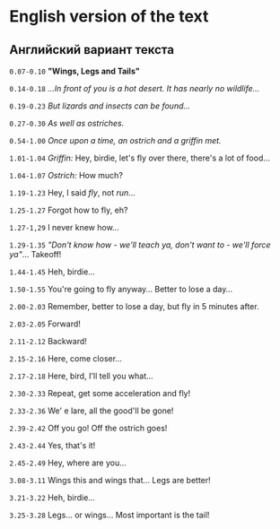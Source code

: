# English version of the text
## Английский вариант текста

`0.07-0.10` **"Wings, Legs and Tails"**

`0.14-0.18` *…In front of you is a hot desert. It has nearly no wildlife…*

`0.19-0.23` *But lizards and insects can be found…*

`0.27-0.30` *As well as ostriches.*

`0.54-1.00` *Once upon a time, an ostrich and a griffin met.*

`1.01-1.04` *Griffin:* Hey, birdie, let's fly over there, there's a lot of food…

`1.04-1.07` *Ostrich:* How much?

`1.19-1.23` Hey, I said *fly*, not *run*…

`1.25-1.27` Forgot how to fly, eh?

`1.27-1,29` I never knew how…

`1.29-1.35` *"Don't know how - we'll teach ya, don't want to - we'll force ya"*… Takeoff!

`1.44-1.45` Heh, birdie…

`1.50-1.55` You're going to fly anyway… Better to lose a day…

`2.00-2.03` Remember, better to lose a day, but fly in 5 minutes after. 

`2.03-2.05` Forward!

`2.11-2.12` Backward!

`2.15-2.16` Here, come closer…

`2.17-2.18` Here, bird, I'll tell you what…

`2.30-2.33` Repeat, get some acceleration and fly!

`2.33-2.36` We' e lare, all the good'll be gone!

`2.39-2.42` Off you go! Off the ostrich goes!

`2.43-2.44` Yes, that's it!

`2.45-2.49` Hey, where are you…

`3.08-3.11` Wings this and wings that… Legs are better!

`3.21-3.22` Heh, birdie…

`3.25-3.28` Legs… or wings… Most important is the tail!
